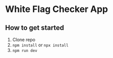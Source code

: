 # White Flag Checker App

## How to get started

1. Clone repo
2. `npm install` or `npx install`
3. `npm run dev`
